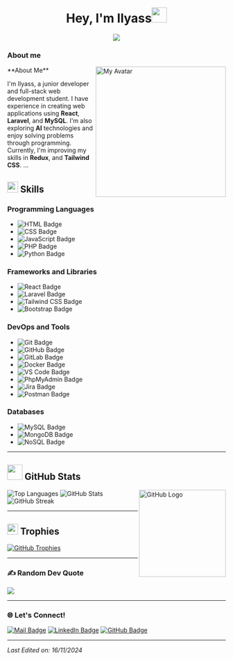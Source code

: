 <h1 align="center"><b>Hey, I'm Ilyass</b><img src="https://media.giphy.com/media/hvRJCLFzcasrR4ia7z/giphy.gif" width="35"></h1>

<p align="center">
  <a href="https://github.com/DenverCoder1/readme-typing-svg">
    <img src="https://readme-typing-svg.herokuapp.com?font=Time+New+Roman&color=cyan&size=25&center=true&vCenter=true&width=600&height=100&lines=Hey!+It's+Techinho!;Junior+Full+Stack+Developer;AI+Enthusiast;Always+Learning+New+Things...">
  </a>
</p>

### **About me**
<img align="right" src="https://imgcdn.stablediffusionweb.com/2024/10/14/dc698df4-65c3-473e-900b-d64b5f31493d.jpg" width="300px" alt="My Avatar">
**About Me**

I'm Ilyass, a junior developer and full-stack web development student. I have experience in creating web applications using **React**, **Laravel**, and **MySQL**. I'm also exploring **AI** technologies and enjoy solving problems through programming. Currently, I'm improving my skills in **Redux**, and **Tailwind CSS**.
...

## <img src="https://media.giphy.com/media/QssGEmpkyEOhBCb7e1/giphy.gif" width="25"> **Skills**

### **Programming Languages**
- ![HTML Badge](https://img.shields.io/badge/-HTML5-E34F26?style=for-the-badge&logo=html5&logoColor=white)
- ![CSS Badge](https://img.shields.io/badge/-CSS3-1572B6?style=for-the-badge&logo=css3&logoColor=white)
- ![JavaScript Badge](https://img.shields.io/badge/-JavaScript-F7DF1E?style=for-the-badge&logo=javascript&logoColor=black)
- ![PHP Badge](https://img.shields.io/badge/-PHP-777BB4?style=for-the-badge&logo=php&logoColor=white)
- ![Python Badge](https://img.shields.io/badge/-Python-3776AB?style=for-the-badge&logo=python&logoColor=white)

### **Frameworks and Libraries**
- ![React Badge](https://img.shields.io/badge/-React-61DAFB?style=for-the-badge&logo=react&logoColor=black)
- ![Laravel Badge](https://img.shields.io/badge/-Laravel-FF2D20?style=for-the-badge&logo=laravel&logoColor=white)
- ![Tailwind CSS Badge](https://img.shields.io/badge/-Tailwind%20CSS-06B6D4?style=for-the-badge&logo=tailwindcss&logoColor=white)
- ![Bootstrap Badge](https://img.shields.io/badge/-Bootstrap-7952B3?style=for-the-badge&logo=bootstrap&logoColor=white)

### **DevOps and Tools**
- ![Git Badge](https://img.shields.io/badge/-Git-F05032?style=for-the-badge&logo=git&logoColor=white)
- ![GitHub Badge](https://img.shields.io/badge/-GitHub-181717?style=for-the-badge&logo=github&logoColor=white)
- ![GitLab Badge](https://img.shields.io/badge/-GitLab-FCA121?style=for-the-badge&logo=gitlab&logoColor=white)
- ![Docker Badge](https://img.shields.io/badge/-Docker-2496ED?style=for-the-badge&logo=docker&logoColor=white)
- ![VS Code Badge](https://img.shields.io/badge/-VS%20Code-007ACC?style=for-the-badge&logo=visual-studio-code&logoColor=white)
- ![PhpMyAdmin Badge](https://img.shields.io/badge/-PhpMyAdmin-6C78AF?style=for-the-badge&logo=phpmyadmin&logoColor=white)
- ![Jira Badge](https://img.shields.io/badge/-Jira-0052CC?style=for-the-badge&logo=jira&logoColor=white)
- ![Postman Badge](https://img.shields.io/badge/-Postman-FF6C37?style=for-the-badge&logo=postman&logoColor=white)

### **Databases**
- ![MySQL Badge](https://img.shields.io/badge/-MySQL-4479A1?style=for-the-badge&logo=mysql&logoColor=white)
- ![MongoDB Badge](https://img.shields.io/badge/-MongoDB-47A248?style=for-the-badge&logo=mongodb&logoColor=white)
- ![NoSQL Badge](https://img.shields.io/badge/-NoSQL-FF4F40?style=for-the-badge&logo=numpy&logoColor=white)

---

## <img src="https://media.giphy.com/media/iY8CRBdQXODJSCERIr/giphy.gif" width="35"> **GitHub Stats**
<img align="right" width="200px" src="https://media.giphy.com/media/TEnXkcsHrP4YedChhA/giphy.gif" alt="GitHub Logo">

![Top Languages](https://github-readme-stats.vercel.app/api/top-langs/?username=Techinho&layout=compact&theme=radical)
![GitHub Stats](https://github-readme-stats.vercel.app/api?username=Techinho&show_icons=true&theme=radical)
![GitHub Streak](https://github-readme-streak-stats.herokuapp.com/?user=Techinho&theme=radical)

---

## <img src="https://media.giphy.com/media/dxIWYNNVCxFXdP76XE/giphy.gif" width="25"> **Trophies**
[![GitHub Trophies](https://github-profile-trophy.vercel.app/?username=Techinho&theme=nord&column=7)](https://github.com/Techinho)

---

### ✍️ Random Dev Quote
![](https://quotes-github-readme.vercel.app/api?type=horizontal&theme=radical)

---

### 🌐 **Let's Connect!**
[![Mail Badge](https://img.shields.io/badge/-Techinho-blue?style=flat&logo=gmail&logoColor=white)](mailto:ilyassezzaouya4@gmail.com) 
[![LinkedIn Badge](https://img.shields.io/badge/-Techinho-blue?style=flat&logo=linkedin&logoColor=white)](https://www.linkedin.com/in/ezzaouyailyass)
[![GitHub Badge](https://img.shields.io/badge/-Techinho-black?style=flat&logo=github&logoColor=white)](https://github.com/Techinho)

---

_Last Edited on: 16/11/2024_

